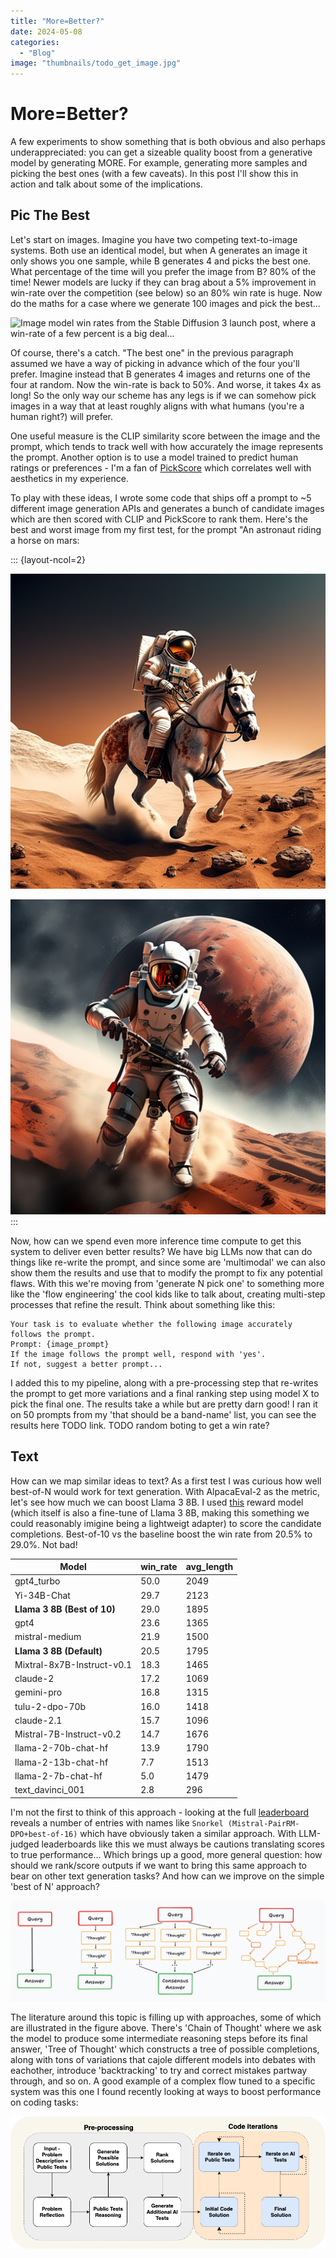 ```yaml
---
title: "More=Better?"
date: 2024-05-08
categories: 
  - "Blog"
image: "thumbnails/todo_get_image.jpg"
---
```


# More=Better?

A few experiments to show something that is both obvious and also perhaps underappreciated: you can get a sizeable quality boost from a generative model by generating MORE. For example, generating more samples and picking the best ones (with a few caveats). In this post I'll show this in action and talk about some of the implications.

## Pic The Best

Let's start on images. Imagine you have two competing text-to-image systems. Both use an identical model, but when A generates an image it only shows you one sample, while B generates 4 and picks the best one. What percentage of the time will you prefer the image from B? 80% of the time! Newer models are lucky if they can brag about a 5% improvement in win-rate over the competition (see below) so an 80% win rate is huge. Now do the maths for a case where we generate 100 images and pick the best...

![Image model win rates from the Stable Diffusion 3 launch post, where a win-rate of a few percent is a big deal...](https://images.squarespace-cdn.com/content/v1/6213c340453c3f502425776e/19acc961-3e42-413f-b495-450803aba582/baseline_comp.jpg?format=2500w)

Of course, there's a catch. "The best one" in the previous paragraph assumed we have a way of picking in advance which of the four you'll prefer. Imagine instead that B generates 4 images and returns one of the four at random. Now the win-rate is back to 50%. And worse, it takes 4x as long! So the only way our scheme has any legs is if we can somehow pick images in a way that at least roughly aligns with what humans (you're a human right?) will prefer.

One useful measure is the CLIP similarity score between the image and the prompt, which tends to track well with how accurately the image represents the prompt. Another option is to use a model trained to predict human ratings or preferences - I'm a fan of [PickScore](https://github.com/yuvalkirstain/PickScore) which correlates well with aesthetics in my experience.

To play with these ideas, I wrote some code that ships off a prompt to ~5 different image generation APIs and generates a bunch of candidate images which are then scored with CLIP and PickScore to rank them. Here's the best and worst image from my first test, for the prompt "An astronaut riding a horse on mars:

::: {layout-ncol=2}

![The image with the highest CLIP score](images/ahgood.png)

![And the one with the lowest](images/ahbad.png)
:::

Now, how can we spend even more inference time compute to get this system to deliver even better results? We have big LLMs now that can do things like re-write the prompt, and since some are 'multimodal' we can also show them the results and use that to modify the prompt to fix any potential flaws. With this we're moving from 'generate N pick one' to something more like the 'flow engineering' the cool kids like to talk about, creating multi-step processes that refine the result. Think about something like this:

```
Your task is to evaluate whether the following image accurately follows the prompt.
Prompt: {image_prompt}
If the image follows the prompt well, respond with 'yes'. 
If not, suggest a better prompt...
```

I added this to my pipeline, along with a pre-processing step that re-writes the prompt to get more variations and a final ranking step using model X to pick the final one. The results take a while but are pretty darn good! I ran it on 50 prompts from my 'that should be a band-name' list, you can see the results here TODO link. TODO random boting to get a win rate?

## Text

How can we map similar ideas to text? As a first test I was curious how well best-of-N would work for text generation. With AlpacaEval-2 as the metric, let's see how much we can boost Llama 3 8B. I used [this](https://huggingface.co/sfairXC/FsfairX-LLaMA3-RM-v0.1) reward model (which itself is also a fine-tune of Llama 3 8B, making this something we could reasonably imigine being a lightweigt adapter) to score the candidate completions. Best-of-10 vs the baseline boost the win rate from 20.5% to 29.0%. Not bad!

| Model                         | win_rate | avg_length |
|-------------------------------|----------|------------|
| gpt4_turbo                    | 50.0     | 2049       |
| Yi-34B-Chat                   | 29.7     | 2123       |
| **Llama 3 8B (Best of 10)**   | 29.0     | 1895       |
| gpt4                          | 23.6     | 1365       |
| mistral-medium                | 21.9     | 1500       |
| **Llama 3 8B (Default)**      | 20.5     | 1795       |
| Mixtral-8x7B-Instruct-v0.1    | 18.3     | 1465       |
| claude-2                      | 17.2     | 1069       |
| gemini-pro                    | 16.8     | 1315       |
| tulu-2-dpo-70b                | 16.0     | 1418       |
| claude-2.1                    | 15.7     | 1096       |
| Mistral-7B-Instruct-v0.2      | 14.7     | 1676       |
| llama-2-70b-chat-hf           | 13.9     | 1790       |
| llama-2-13b-chat-hf           | 7.7      | 1513       |
| llama-2-7b-chat-hf            | 5.0      | 1479       |
| text_davinci_001              | 2.8      | 296        |

I'm not the first to think of this approach - looking at the full [leaderboard](https://tatsu-lab.github.io/alpaca_eval/) reveals a number of entries with names like `Snorkel (Mistral-PairRM-DPO+best-of-16)` which have obviously taken a similar approach. With LLM-judged leaderboards like this we must always be cautions translating scores to true performance... Which brings up a good, more general question: how should we rank/score outputs if we want to bring this same approach to bear on other text generation tasks? And how can we improve on the simple 'best of N' approach?

!['X ' of thought: different approaches to using more inference compute before commiting to a final answer](images/x_of_thought.png)

The literature around this topic is filling up with approaches, some of which are illustrated in the figure above. There's 'Chain of Thought' where we ask the model to produce some intermediate reasoning steps before its final answer, 'Tree of Thought' which constructs a tree of possible completions, along with tons of variations that cajole different models into debates with eachother, introduce 'backtracking' to try and correct mistakes partway through, and so on. A good example of a complex flow tuned to a specific system was this one I found recently looking at ways to boost performance on coding tasks:

![Alphacodium's proposed flow](images/alphacodium.png)

